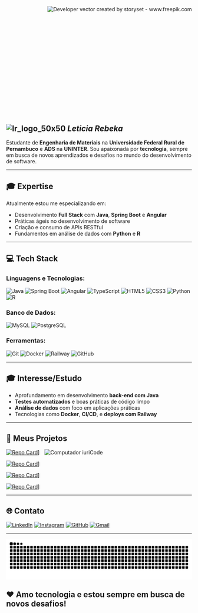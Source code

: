 <img align="right" alt="Developer vector created by storyset - www.freepik.com" height="320" src="https://user-images.githubusercontent.com/97471199/230774187-e482399b-492c-4c17-a831-0314bf90526e.png">


## ![lr_logo_50x50](https://github.com/user-attachments/assets/e39da5bd-2043-47ac-9e8b-a9c091176390) *Leticia Rebeka*

Estudante de **Engenharia de Materiais** na **Universidade Federal Rural de Pernambuco** e **ADS** na **UNINTER**. Sou apaixonada por **tecnologia**, sempre em busca de novos aprendizados e desafios no mundo do desenvolvimento de software.

---

## 🎓 Expertise

Atualmente estou me especializando em:

- Desenvolvimento **Full Stack** com **Java**, **Spring Boot** e **Angular**
- Práticas ágeis no desenvolvimento de software
- Criação e consumo de APIs RESTful
- Fundamentos em análise de dados com **Python** e **R**

---

## 💻 Tech Stack

###  Linguagens e Tecnologias:
![Java](https://img.shields.io/badge/-Java-000?logo=java&logoColor=fff)
![Spring Boot](https://img.shields.io/badge/-Spring%20Boot-000?logo=springboot&logoColor=FF00F6)
![Angular](https://img.shields.io/badge/-Angular-000?logo=angular&logoColor=FF00F6)
![TypeScript](https://img.shields.io/badge/-TypeScript-000?logo=typescript&logoColor=FF00F6)
![HTML5](https://img.shields.io/badge/-HTML5-000?logo=html5&logoColor=FF00F6)
![CSS3](https://img.shields.io/badge/-CSS3-000?logo=css3&logoColor=FF00F6)
![Python](https://img.shields.io/badge/-Python-000?logo=python&logoColor=FF00F6)
![R](https://img.shields.io/badge/-R-000?logo=r&logoColor=FF00F6)

###  Banco de Dados:
![MySQL](https://img.shields.io/badge/-MySQL-000?logo=mysql&logoColor=FF00F6)
![PostgreSQL](https://img.shields.io/badge/-PostgreSQL-000?logo=postgresql&logoColor=FF00F6)

###  Ferramentas:
![Git](https://img.shields.io/badge/-Git-000?logo=git&logoColor=FF00F6)
![Docker](https://img.shields.io/badge/-Docker-000?logo=docker&logoColor=FF00F6)
![Railway](https://img.shields.io/badge/-Railway-000000?logo=railway&logoColor=FF00F6)
![GitHub](https://img.shields.io/badge/-GitHub-000?logo=github&logoColor=FF00F6)

---

## 🎓 Interesse/Estudo

- Aprofundamento em desenvolvimento **back-end com Java**
- **Testes automatizados** e boas práticas de código limpo
- **Análise de dados** com foco em aplicações práticas
- Tecnologias como **Docker**, **CI/CD**, e **deploys com Railway**

---

## 💼 Meus Projetos
[![Repo Card](https://github-readme-stats.vercel.app/api/pin/?username=Leticinha007&repo=Instagram-clone&bg_color=000&border_color=fff&show_icons=true&icon_color=000&title_color=FF00F6&text_color=FFF)](https://github.com/Leticinha007/Instagram-clone)]
<img src="https://raw.githubusercontent.com/MicaelliMedeiros/micaellimedeiros/master/image/computer-illustration.png" min-width="400px" max-width="400px" width="400px" align="right" alt="Computador iuriCode">

[![Repo Card](https://github-readme-stats.vercel.app/api/pin/?username=Leticinha007&repo=Gerenciador-de-Tarefas&bg_color=000&border_color=ff&show_icons=true&icon_color=000&title_color=FF00F6&text_color=fff)](https://github.com/Leticinha007/Gerenciador-de-Tarefas)]

[![Repo Card](https://github-readme-stats.vercel.app/api/pin/?username=Leticinha007&repo=dio-lab-open-source&bg_color=000&border_color=fff&show_icons=true&icon_color=000&title_color=FF00F6&text_color=fff)](https://github.com/Leticinha007/dio-lab-open-source)]

[![Repo Card](https://github-readme-stats.vercel.app/api/pin/?username=Leticinha007&repo=letbank&bg_color=000&border_color=fff&show_icons=true&icon_color=000&title_color=FF00F6&text_color=fff)](https://github.com/Leticinha007/letbank)] 

---

## 🌐 Contato

[![LinkedIn](https://img.shields.io/badge/-LinkedIn-000?style=for-the-badge&logo=linkedin&logoColor=FF00F6&color:FFF)](https://www.linkedin.com/in/leticiarebeka/)
[![Instagram](https://img.shields.io/badge/-Instagram-000?style=for-the-badge&logo=instagram&logoColor=FF00F6&color:FFF)](https://www.instagram.com/leticiarebeka_/)
[![GitHub](https://img.shields.io/badge/GitHub-000?style=for-the-badge&logo=github&logoColor=FF00F6&color:FFF)](https://github.com/Leticinha007)
[![Gmail](https://img.shields.io/badge/Gmail-000?style=for-the-badge&logo=gmail&logoColor=FF00F6&color:FFF)](mailto:leticiarebekaf1@gmail.com)

---


<picture align="center">
  <source media="(prefers-color-scheme: dark)" srcset="https://raw.githubusercontent.com/Leticinha007/Leticinha007/output/github-contribution-grid-snake-dark.svg">
  <source media="(prefers-color-scheme: light)" srcset="https://raw.githubusercontent.com/Leticinha007/Leticinha007/output/github-contribution-grid-snake-dark.svg">
  <img align="center" alt="github contribution grid snake animation" src="https://raw.githubusercontent.com/Leticinha007/Leticinha007/output/github-contribution-grid-snake.svg">
</picture>

## ❤ Amo tecnologia e estou sempre em busca de novos desafios!



